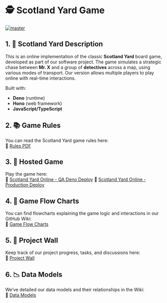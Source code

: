 # 🕵️ Scotland Yard Game

[![master](https://github.com/step-batch-10/scotland-yard-team-sherlock/actions/workflows/deno.yml/badge.svg)](https://github.com/step-batch-10/scotland-yard-team-sherlock/actions/workflows/deno.yml)

## 1. 📝 Scotland Yard Description

This is an online implementation of the classic **Scotland Yard** board game,
developed as part of our software project. The game simulates a strategic chase
between **Mr. X** and a group of **detectives** across a map, using various
modes of transport. Our version allows multiple players to play online with
real-time interactions.

Built with:

- **Deno** (runtime)
- **Hono** (web framework)
- **JavaScript/TypeScript**

## 2. 📚 Game Rules

You can read the Scotland Yard game rules here:\
🔗
[Rules PDF](https://github.com/step-batch-10/scotland-yard-team-sherlock/wiki/Rules)

## 3. 🚀 Hosted Game

Play the game here:\
🔗
[Scotland Yard Online - QA Deno Deploy](https://scotland-yard-qa-16.deno.dev)
🔗
[Scotland Yard Online - Production Deploy](https://scotland-yard-production.deno.dev)

## 4. 🧽 Game Flow Charts

You can find flowcharts explaining the game logic and interactions in our GitHub
Wiki:\
🔗
[Game Flow Charts](https://github.com/step-batch-10/scotland-yard-team-sherlock/wiki/Flowcharts)

## 5. 🧱 Project Wall

Keep track of our project progress, tasks, and discussions here:\
🔗 [Project Wall](https://github.com/orgs/step-batch-10/projects/6)

## 6. 📉 Data Models

We’ve detailed our data models and their relationships in the Wiki:\
🔗
[Data Models](https://github.com/step-batch-10/scotland-yard-team-sherlock/wiki/Data-Models)

